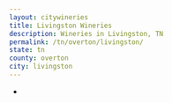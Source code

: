 ```yaml
---
layout: citywineries
title: Livingston Wineries
description: Wineries in Livingston, TN
permalink: /tn/overton/livingston/
state: tn
county: overton
city: livingston
---
```

-
